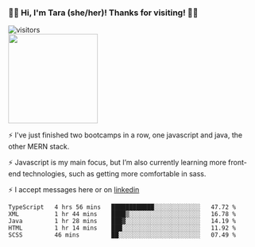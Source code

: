 ### 👋🏾 Hi, I'm Tara (she/her)! Thanks for visiting! 👋🏾
![visitors](https://visitor-badge.glitch.me/badge?page_id=qualmless)
<BR>
<img height="180em" src="https://github-readme-stats.vercel.app/api?username=qualmless&show_icons=true&hide_border=true&&count_private=true&include_all_commits=true" />

⚡️ I've just finished two bootcamps in a row, one javascript and java, the other MERN stack. 

⚡️ Javascript is my main focus, but I’m also currently learning more front-end technologies, such as getting more comfortable in sass. 

⚡️ I accept messages here or on <a href="https://www.linkedin.com/in/tarajdunmore/">linkedin</a>

<!--START_SECTION:waka-->
```text
TypeScript   4 hrs 56 mins   ████████████░░░░░░░░░░░░░   47.72 % 
XML          1 hr 44 mins    ████▒░░░░░░░░░░░░░░░░░░░░   16.78 % 
Java         1 hr 28 mins    ███▓░░░░░░░░░░░░░░░░░░░░░   14.19 % 
HTML         1 hr 14 mins    ███░░░░░░░░░░░░░░░░░░░░░░   11.92 % 
SCSS         46 mins         ██░░░░░░░░░░░░░░░░░░░░░░░   07.49 % 
```
<!--END_SECTION:waka-->

<!--
**qualmless/qualmless** is a ✨ _special_ ✨ repository because its `README.md` (this file) appears on your GitHub profile.

Here are some ideas to get you started:
- 🔭 I’m currently working on ...
- 👯 I’m looking to collaborate on ...
- 🤔 I’m looking for help with ...
- 💬 Ask me about ...
- 📫 How to reach me: ...
- ⚡ Fun fact: ...
-->
